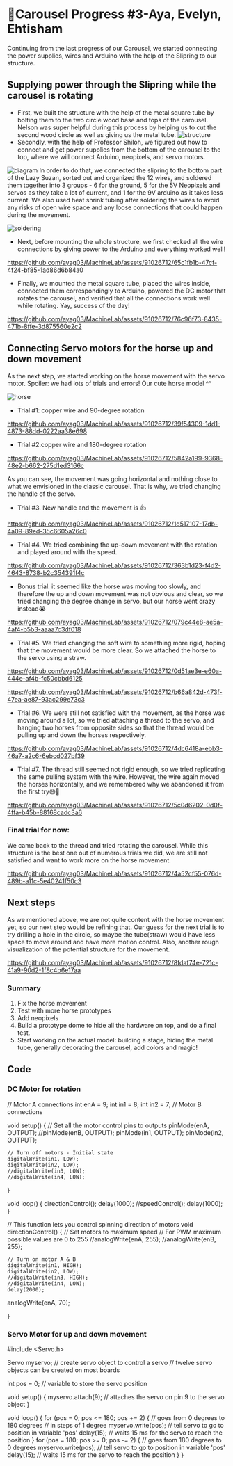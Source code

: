 # 🎠Carousel Progress #3-Aya, Evelyn, Ehtisham
Continuing from the last progress of our Carousel, we started connecting the power supplies, wires and Arduino
with the help of the Slipring to our structure.
## Supplying power through the Slipring while the carousel is rotating 
- First, we built the structure with the help of the metal square tube by bolting them
to the two circle wood base and tops of the carousel. Nelson was super helpful during this process by helping us to
cut the second wood circle as well as giving us the metal tube. 
![structure](https://github.com/ayag03/MachineLab/blob/main/images/carousel_structure.jpg)
- Secondly, with the help of Professor Shiloh, we figured out how to connect and get power supplies from the bottom
of the carousel to the top, where we will connect Arduino, neopixels, and servo motors.

![diagram](https://github.com/ayag03/MachineLab/blob/main/images/diagram.png)
In order to do that, we connected the slipring to the bottom part of the Lazy Suzan, sorted out and organized the 12 wires, and soldered them together into 3 groups - 6 for the ground, 5 for the 5V Neopixels and servos as they take a lot of current, and 1 for the 9V arduino as it takes less current. We also used heat shrink tubing after soldering the wires to avoid any risks of open wire space and any loose connections that could happen during the movement.

![soldering](https://github.com/ayag03/MachineLab/blob/main/images/solder.png)
- Next, before mounting the whole structure, we first checked all the wire connections by giving power to the Arduino and everything worked well!
  



https://github.com/ayag03/MachineLab/assets/91026712/65c1fb1b-47cf-4f24-bf85-1ad86d6b84a0




- Finally, we mounted the metal square tube, placed the wires inside, connected them correspondingly to Arduino, powered the DC motor that rotates the carousel, and verified that all the connections work well while rotating. Yay, success of the day!


https://github.com/ayag03/MachineLab/assets/91026712/76c96f73-8435-471b-8ffe-3d875560e2c2


## Connecting Servo motors for the horse up and down movement
As the next step, we started working on the horse movement with the servo motor. Spoiler: we had lots of trials and errors!
Our cute horse model ^^

![horse](https://github.com/ayag03/MachineLab/blob/main/images/cute_horse.png)


- Trial #1: copper wire and 90-degree rotation

https://github.com/ayag03/MachineLab/assets/91026712/39f54309-1dd1-4873-88dd-0222aa38e698

- Trial #2:copper wire and 180-degree rotation

https://github.com/ayag03/MachineLab/assets/91026712/5842a199-9368-48e2-b662-275d1ed3166c

As you can see, the movement was going horizontal and nothing close to what we envisioned in the classic carousel. That is why, we tried changing the handle of the servo. 

- Trial #3. New handle and the movement is 👍

https://github.com/ayag03/MachineLab/assets/91026712/1d517107-17db-4a09-89ed-35c6605a26c0

- Trial #4. We tried combining the up-down movement with the rotation and played around with the speed.


https://github.com/ayag03/MachineLab/assets/91026712/363b1d23-f4d2-4643-8738-b2c354391f4c

- Bonus trial: it seemed like the horse was moving too slowly, and therefore the up and down movement was not obvious and clear, so we tried changing the degree change in servo, but our horse went crazy instead😭

https://github.com/ayag03/MachineLab/assets/91026712/079c44e8-ae5a-4af4-b5b3-aaaa7c3df018

- Trial #5. We tried changing the soft wire to something more rigid, hoping that the movement would be more clear. So we attached the horse to the servo using a straw. 


https://github.com/ayag03/MachineLab/assets/91026712/0d51ae3e-e60a-444e-af4b-fc50cbbd6125




https://github.com/ayag03/MachineLab/assets/91026712/b66a842d-473f-47ea-ae87-93ac299e73c3







- Trial #6. We were still not satisfied with the movement, as the horse was moving around a lot, so we tried attaching a thread to the servo, and hanging two horses from opposite sides so that the thread would be pulling up and down the horses respectively. 



https://github.com/ayag03/MachineLab/assets/91026712/4dc6418a-ebb3-46a7-a2c6-6ebcd027bf39







- Trial #7. The thread still seemed not rigid enough, so we tried replicating the same pulling system with the wire. However, the wire again moved the horses horizontally, and we remembered why we abandoned it from the first try😅🫣


https://github.com/ayag03/MachineLab/assets/91026712/5c0d6202-0d0f-4ffa-b45b-88168cadc3a6




### Final trial for now: 
We came back to the thread and tried rotating the carousel. While this structure is the best one out of numerous trials we did, we are still not satisfied and want to work more on the horse movement. 



https://github.com/ayag03/MachineLab/assets/91026712/4a52cf55-076d-489b-a11c-5e40241f50c3



## Next steps
As we mentioned above, we are not quite content with the horse movement yet, so our next step would be refining that. Our guess for the next trial is to try drilling a hole in the circle, so maybe the tube(straw) would have less space to move around and have more motion control. 
Also, another rough visualization of the potential structure for the movement.



https://github.com/ayag03/MachineLab/assets/91026712/8fdaf74e-721c-41a9-90d2-1f8c4b6e17aa

### Summary
1. Fix the horse movement
2. Test with more horse prototypes
3. Add neopixels
4. Build a prototype dome to hide all the hardware on top, and do a final test.
5. Start working on the actual model: building a stage, hiding the metal tube, generally decorating the carousel, add colors and magic!



## Code
### DC Motor for rotation
// Motor A connections
int enA = 9;
int in1 = 8;
int in2 = 7;
// Motor B connections


void setup() {
	// Set all the motor control pins to outputs
	pinMode(enA, OUTPUT);
	//pinMode(enB, OUTPUT);
	pinMode(in1, OUTPUT);
	pinMode(in2, OUTPUT);

	
	// Turn off motors - Initial state
	digitalWrite(in1, LOW);
	digitalWrite(in2, LOW);
	//digitalWrite(in3, LOW);
	//digitalWrite(in4, LOW);
}

void loop() {
	directionControl();
	delay(1000);
	//speedControl();
	delay(1000);
}

// This function lets you control spinning direction of motors
void directionControl() {
	// Set motors to maximum speed
	// For PWM maximum possible values are 0 to 255
	//analogWrite(enA, 255);
	//analogWrite(enB, 255);

	// Turn on motor A & B
	digitalWrite(in1, HIGH);
	digitalWrite(in2, LOW);
	//digitalWrite(in3, HIGH);
	//digitalWrite(in4, LOW);
	delay(2000);
  analogWrite(enA, 70);


}


### Servo Motor for up and down movement

#include <Servo.h>

Servo myservo;  // create servo object to control a servo
// twelve servo objects can be created on most boards

int pos = 0;    // variable to store the servo position

void setup() {
  myservo.attach(9);  // attaches the servo on pin 9 to the servo object
}

void loop() {
  for (pos = 0; pos <= 180; pos += 2) { // goes from 0 degrees to 180 degrees
    // in steps of 1 degree
    myservo.write(pos);              // tell servo to go to position in variable 'pos'
    delay(15);                       // waits 15 ms for the servo to reach the position
  }
  for (pos = 180; pos >= 0; pos -= 2) { // goes from 180 degrees to 0 degrees
    myservo.write(pos);              // tell servo to go to position in variable 'pos'
    delay(15);                       // waits 15 ms for the servo to reach the position
  }
}



